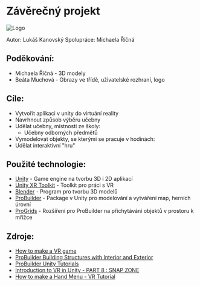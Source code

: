 # Závěrečný projekt

![Logo](https://i.imgur.com/zSexFfE.png)


Autor: Lukáš Kanovský Spolupráce: Michaela Říčná

## Poděkování:
- Michaela Říčná - 3D modely
- Beáta Muchová - Obrazy ve třídě, uživatelské rozhraní, logo

## Cíle:
- Vytvořit aplikaci v unity do virtuání reality
- Navrhnout způsob výběru učebny
- Udělat učebny, místnosti ze školy:
    - Učebny odborných předmětů
- Vymodelovat objekty, se kterými se pracuje v hodinách:
- Udělat interaktivní "hru"
  
## Použité technologie:
- [Unity] - Game engine na tvorbu 3D i 2D aplikací
- [Unity XR Toolkit] - Toolkit pro práci s VR
- [Blender] - Program pro tvorbu 3D modelů
- [ProBuilder] - Package v Unity pro modelování a vytváření map, herních úrovní
- [ProGrids] - Rozšíření pro ProBuilder na přichytávání objektů v prostoru k mřížce

## Zdroje:
- [How to make a VR game]
- [ProBuilder Building Structures with Interior and Exterior]
- [ProBuilder Unity Tutorials]
- [Introduction to VR in Unity - PART 8 : SNAP ZONE]
- [How to make a Hand Menu - VR Tutorial]

[Unity]:https://unity.com/
[How to make a VR game]:https://www.youtube.com/playlist?list=PLpEoiloH-4eP-OKItF8XNJ8y8e1asOJud
[Blender]:https://www.blender.org/
[ProBuilder]:https://unity.com/features/probuilder
[Unity XR toolkit]:https://docs.unity3d.com/Packages/com.unity.xr.interaction.toolkit@2.5/manual/index.html
[ProGrids]:https://docs.unity3d.com/Packages/com.unity.progrids@3.0/manual/index.html
[ProBuilder Building Structures with Interior and Exterior]:https://www.youtube.com/watch?v=CBa_opm3_GM
[ProBuilder Unity Tutorials]:https://www.youtube.com/playlist?list=PLs_yJ-RML1YeM2KbHbVKh50CkwINm-biV
[Introduction to VR in Unity - PART 8 : SNAP ZONE]:https://www.youtube.com/watch?v=AWNhsSB6x9M
[How to make a Hand Menu - VR Tutorial]:https://www.youtube.com/watch?v=6PSLfRsN89g
